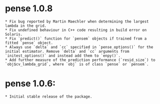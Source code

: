 # pense 1.0.8
    * Fix bug reported by Martin Maechler when determining the largest lambda in the grid.
    * Fix undefined behaviour in C++ code resulting in build error on Solaris.
    * Fix `predict()` function for `pensem` objects if trained from a fitted `pense` object.
    * Always use `delta` and `cc` specified in `pense_options()` for the initial estimator. Remove `delta` and `cc` arguments from `initest_options()` and instead add them to `enpy()`.
    * Add further measure of the prediction performance (`resid_size`) to `obj$cv_lambda_grid`, where `obj` is of class `pense` or `pensem`.
# pense 1.0.6:
    * Initial stable release of the package.
